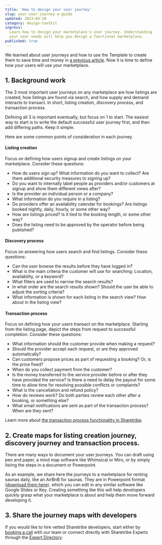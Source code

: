 ```yaml
---
title: 'How to design your user journey'
slug: your-user-journey-a-guide
updated: 2023-04-19
category: design-toolkit
ingress:
  Learn how to design your marketplace's user journey. Understanding
  your user needs will help you design a functional marketplace.
published: true
---
```


We learned about user journeys and how to use the Template to create
them to save time and money in
[a previous article](https://www.sharetribe.com/docs/design-toolkit/what-are-user-journeys/).
Now it is time to define how your users will use your marketplace.

## 1. Background work

The 3 most important user journeys on any marketplace are how listings
are created, how listings are found via search, and how supply and
demand interacts to transact. In short, listing creation, discovery
process, and transaction process.

Defining all 3 is important eventually, but focus on 1 to start. The
easiest way to start is to write the default successful user journey
first, and then add differing paths. Keep it simple.

Here are some common points of consideration in each journey.

#### Listing creation

Focus on defining how users signup and create listings on your
marketplace. Consider these questions:

- How do users sign up? What information do you want to collect? Are
  there additional security measures to signing up?
- Do you want to internally label people as providers and/or customers
  at signup and show them different views after?
- Is the provider an individual person or a company?
- What information do you require in a listing?
- Do providers offer an availability calendar for bookings? Are listings
  booked nightly, daily, hourly, or some other way?
- How are listings priced? Is it tied to the booking length, or some
  other way?
- Does the listing need to be approved by the operator before being
  published?

#### Discovery process

Focus on answering how users search and find listings. Consider these
questions:

- Can the user browse the results before they have logged in?
- What is the main criteria the customer will use for searching:
  Location, availability, or a keyword?
- What filters are used to narrow the search results?
- In what order are the search results shown? Should the user be able to
  adjust the sorting criteria?
- What information is shown for each listing in the search view? How
  about in the listing view?

#### Transaction process

Focus on defining how your users transact on the marketplace. Starting
from the listing page, depict the steps from request to successful
completion. Consider these questions:

- What information should the customer provide when making a request?
- Should the provider accept each request, or are they approved
  automatically?
- Can customers propose prices as part of requesting a booking? Or, is
  the price fixed?
- When do you collect payment from the customer?
- Is the money transferred to the service provider before or after they
  have provided the service? Is there a need to delay the payout for
  some time to allow time for resolving possible conflicts or
  complaints?
- What is the cancellation and refund policy?
- How do reviews work? Do both parties review each other after a
  booking, or something else?
- What email notifications are sent as part of the transaction process?
  When are they sent?

Learn more about
[the transaction process functionality in Sharetribe](/concepts/transaction-process/).

## 2. Create maps for listing creation journey, discovery journey and transaction process.

There are many ways to document your user journeys. You can draft using
pen and paper, a mind map software like Whimsical or Miro, or by simply
listing the steps in a document or Powerpoint.

As an example, we share here the journeys to a marketplace for renting
saunas daily, like an AirBnB for saunas. They are in Powerpoint format
([download them here](/flex-design-toolkit.pptx)), which you can edit in
any similar software like Google Slides or Key. Creating something like
this will help developers quickly grasp what your marketplace is about
and help them move forward developing it.

## 3. Share the journey maps with developers

If you would like to hire vetted Sharetribe developers, start either by
[booking a call](https://calendly.com/welcome-to-flex) with our team or
connect directly with Sharetribe Experts through the
[Expert Directory](https://www.sharetribe.com/experts/).
